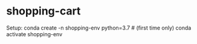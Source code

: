 # shopping-cart

Setup:
conda create -n shopping-env python=3.7 # (first time only)
conda activate shopping-env